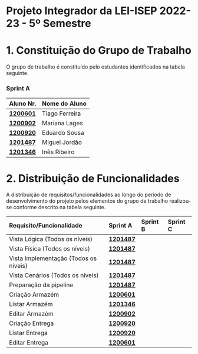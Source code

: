 # Projeto Integrador da LEI-ISEP 2022-23 - 5º Semestre

# 1. Constituição do Grupo de Trabalho

O grupo de trabalho é constituído pelo estudantes identificados na tabela seguinte.

### Sprint A
| Aluno Nr.                      | Nome do Aluno  |
| ------------------------------ | -------------- |
| **[1200601](SprintA/1200601)** | Tiago Ferreira |
| **[1200902](SprintA/1200902)** | Mariana Lages  |
| **[1200920](SprintA/1200920)** | Eduardo Sousa  |
| **[1201487](SprintA/1201487)** | Miguel Jordão  |
| **[1201346](SprintA/1201487)** | Inês Ribeiro   |

# 2. Distribuição de Funcionalidades ###

A distribuição de requisitos/funcionalidades ao longo do período de desenvolvimento do projeto pelos elementos do grupo de trabalho realizou-se conforme descrito na tabela seguinte.

| Requisito/Funcionalidade              | Sprint A                       | Sprint B | Sprint C |
| :------------------------------------ | :----------------------------- | :------- | :------- |
| Vista Lógica (Todos os níveis)        | **[1201487](SprintA/1201487)** |          |          |
| Vista Física (Todos os níveis)        | **[1201487](SprintA/1201487)** |          |          |
| Vista Implementação (Todos os níveis) | **[1201487](SprintA/1201487)** |          |          |
| Vista Cenários (Todos os níveis)      | **[1201487](SprintA/1201487)** |          |          |
| Preparação da pipeline                | **[1201487](SprintA/1201487)** |          |          |
| Criação Armazém                       | **[1200601](SprintA/1200601)** |          |          |
| Listar Armazém                        | **[1201346](SprintA/1201346)** |          |          |
| Editar Armazém                        | **[1200902](SprintA/1200902)** |          |          |
| Criação Entrega                       | **[1200920](SprintA/1200920)** |          |          |
| Listar Entrega                        | **[1200920](SprintA/1200920)** |          |          |
| Editar Entrega                        | **[1200601](SprintA/1200601)** |          |          |
